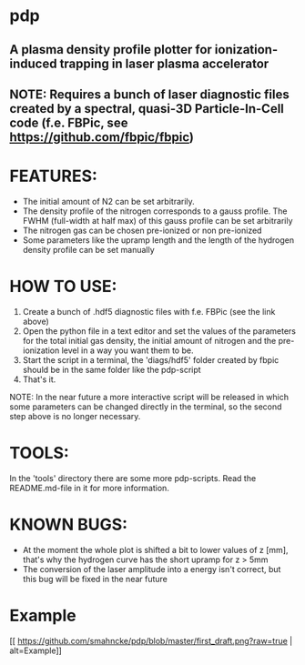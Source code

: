 # pdp
A plasma density profile plotter for ionization-induced trapping in laser plasma accelerator
--------------------------------------------------------------------------------------------
NOTE: Requires a bunch of laser diagnostic files created by a 
spectral, quasi-3D Particle-In-Cell code (f.e. FBPic, see https://github.com/fbpic/fbpic)
--------------------------------------------------------------------------------------------

# FEATURES:

- The initial amount of N2 can be set arbitrarily. 
- The density profile of the nitrogen corresponds to a gauss profile. The FWHM (full-width at half max) of this 
  gauss profile can be set arbitrarily
- The nitrogen gas can be chosen pre-ionized or non pre-ionized
- Some parameters like the upramp length and the length of the hydrogen density profile can be set manually


# HOW TO USE:

1. Create a bunch of .hdf5 diagnostic files with f.e. FBPic (see the link above)
2. Open the python file in a text editor and set the values of the parameters for the total initial gas density, the initial
  amount of nitrogen and the pre-ionization level in a way you want them to be. 
3. Start the script in a terminal, the 'diags/hdf5' folder created by fbpic should be in the same folder like the pdp-script
4. That's it.

NOTE: In the near future a more interactive script will be released in which some parameters can be changed directly in the 
      terminal, so the second step above is no longer necessary. 
      
# TOOLS:

In the 'tools' directory there are some more pdp-scripts. Read the README.md-file in it for more information.

# KNOWN BUGS:

- At the moment the whole plot is shifted a bit to lower values of z [mm], that's why the hydrogen curve has the short upramp
  for z > 5mm
- The conversion of the laser amplitude into a energy isn't correct, but this bug will be fixed in the near future

# Example

[[ https://github.com/smahncke/pdp/blob/master/first_draft.png?raw=true | alt=Example]]
